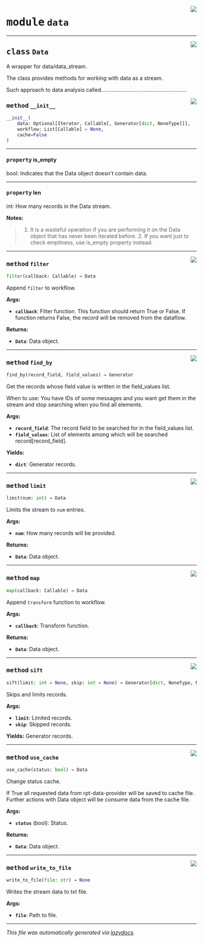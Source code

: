 <!-- markdownlint-disable -->

<a href="../../th2_data_services/data.py#L0"><img align="right" style="float:right;" src="https://img.shields.io/badge/-source-cccccc?style=flat-square"></a>

# <kbd>module</kbd> `data`






---

<a href="../../th2_data_services/data.py#L10"><img align="right" style="float:right;" src="https://img.shields.io/badge/-source-cccccc?style=flat-square"></a>

## <kbd>class</kbd> `Data`
A wrapper for data/data_stream. 

The class provides methods for working with data as a stream. 

Such approach to data analysis called........................................................ 

<a href="../../th2_data_services/data.py#L18"><img align="right" style="float:right;" src="https://img.shields.io/badge/-source-cccccc?style=flat-square"></a>

### <kbd>method</kbd> `__init__`

```python
__init__(
    data: Optional[Iterator, Callable[, Generator[dict, NoneType]]],
    workflow: List[Callable] = None,
    cache=False
)
```






---

#### <kbd>property</kbd> is_empty

bool: Indicates that the Data object doesn't contain data. 

---

#### <kbd>property</kbd> len

int: How many records in the Data stream. 



**Notes:**

> 1. It is a wasteful operation if you are performing it on the Data object that has never been iterated before. 2. If you want just to check emptiness, use is_empty property instead. 



---

<a href="../../th2_data_services/data.py#L172"><img align="right" style="float:right;" src="https://img.shields.io/badge/-source-cccccc?style=flat-square"></a>

### <kbd>method</kbd> `filter`

```python
filter(callback: Callable) → Data
```

Append `filter` to workflow. 



**Args:**
 
 - <b>`callback`</b>:  Filter function.  This function should return True or False.  If function returns False, the record will be removed from the dataflow. 



**Returns:**
 
 - <b>`Data`</b>:  Data object. 

---

<a href="../../th2_data_services/data.py#L269"><img align="right" style="float:right;" src="https://img.shields.io/badge/-source-cccccc?style=flat-square"></a>

### <kbd>method</kbd> `find_by`

```python
find_by(record_field, field_values) → Generator
```

Get the records whose field value is written in the field_values list. 

When to use:  You have IDs of some messages and you want get them in the stream and stop searching  when you find all elements. 



**Args:**
 
 - <b>`record_field`</b>:  The record field to be searched for in the field_values list. 
 - <b>`field_values`</b>:  List of elements among which will be searched record[record_field]. 



**Yields:**
 
 - <b>`dict`</b>:  Generator records. 

---

<a href="../../th2_data_services/data.py#L200"><img align="right" style="float:right;" src="https://img.shields.io/badge/-source-cccccc?style=flat-square"></a>

### <kbd>method</kbd> `limit`

```python
limit(num: int) → Data
```

Limits the stream to `num` entries. 



**Args:**
 
 - <b>`num`</b>:  How many records will be provided. 



**Returns:**
 
 - <b>`Data`</b>:  Data object. 

---

<a href="../../th2_data_services/data.py#L187"><img align="right" style="float:right;" src="https://img.shields.io/badge/-source-cccccc?style=flat-square"></a>

### <kbd>method</kbd> `map`

```python
map(callback: Callable) → Data
```

Append `transform` function to workflow. 



**Args:**
 
 - <b>`callback`</b>:  Transform function. 



**Returns:**
 
 - <b>`Data`</b>:  Data object. 

---

<a href="../../th2_data_services/data.py#L226"><img align="right" style="float:right;" src="https://img.shields.io/badge/-source-cccccc?style=flat-square"></a>

### <kbd>method</kbd> `sift`

```python
sift(limit: int = None, skip: int = None) → Generator[dict, NoneType, NoneType]
```

Skips and limits records. 



**Args:**
 
 - <b>`limit`</b>:  Limited records. 
 - <b>`skip`</b>:  Skipped records. 



**Yields:**
 Generator records. 

---

<a href="../../th2_data_services/data.py#L249"><img align="right" style="float:right;" src="https://img.shields.io/badge/-source-cccccc?style=flat-square"></a>

### <kbd>method</kbd> `use_cache`

```python
use_cache(status: bool) → Data
```

Change status cache. 

If True all requested data from rpt-data-provider will be saved to cache file. Further actions with Data object will be consume data from the cache file. 



**Args:**
 
 - <b>`status`</b> (bool):  Status. 



**Returns:**
 
 - <b>`Data`</b>:  Data object. 

---

<a href="../../th2_data_services/data.py#L295"><img align="right" style="float:right;" src="https://img.shields.io/badge/-source-cccccc?style=flat-square"></a>

### <kbd>method</kbd> `write_to_file`

```python
write_to_file(file: str) → None
```

Writes the stream data to txt file. 



**Args:**
 
 - <b>`file`</b>:  Path to file. 




---

_This file was automatically generated via [lazydocs](https://github.com/ml-tooling/lazydocs)._
